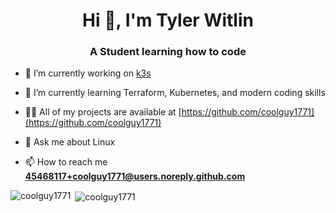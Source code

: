 <h1 align="center">Hi 👋, I'm Tyler Witlin</h1>
<h3 align="center">A Student learning how to code</h3>


- 🔭 I’m currently working on [k3s](https://github.com/coolguy1771/k3s)

- 🌱 I’m currently learning Terraform, Kubernetes, and modern coding skills

- 👨‍💻 All of my projects are available at [https://github.com/coolguy1771](https://github.com/coolguy1771)

- 💬 Ask me about Linux

- 📫 How to reach me **45468117+coolguy1771@users.noreply.github.com**

<p><img align="left" src="https://github-readme-stats.vercel.app/api/top-langs?username=coolguy1771&show_icons=true&locale=en&layout=compact" alt="coolguy1771" /></p>

<p>&nbsp;<img align="center" src="https://github-readme-stats.vercel.app/api?username=coolguy1771&show_icons=true&locale=en" alt="coolguy1771" /></p>
